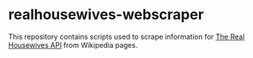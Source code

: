 # realhousewives-webscraper

This repository contains scripts used to scrape information for [The Real Housewives API](https://github.com/ken-ux/realhousewives-api) from Wikipedia pages.